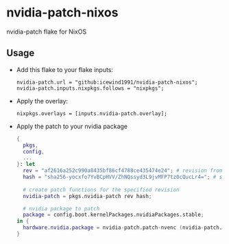# nvidia-patch-nixos

nvidia-patch flake for NixOS

## Usage

- Add this flake to your flake inputs:
  ```
  nvidia-patch.url = "github:icewind1991/nvidia-patch-nixos";
  nvidia-patch.inputs.nixpkgs.follows = "nixpkgs";
  ```

- Apply the overlay:
  ```
  nixpkgs.overlays = [inputs.nvidia-patch.overlay];
  ```

- Apply the patch to your nvidia package
  ```nix
  {
    pkgs,
    config,
    ...
  }: let
    rev = "af2616a252c990a8435bf86cf4788ce435474e24"; # revision from https://github.com/keylase/nvidia-patch to use
    hash = "sha256-yocxfo7YvBCpHVV/ZhNQssyd3L9jvMFP7tz0cQucLr4="; # sha256sum for https://github.com/keylase/nvidia-patch at the specified revision
    
    # create patch functions for the specified revision
    nvidia-patch = pkgs.nvidia-patch rev hash;
  
    # nvidia package to patch
    package = config.boot.kernelPackages.nvidiaPackages.stable;
  in {
    hardware.nvidia.package = nvidia-patch.patch-nvenc (nvidia-patch.patch-fbc package);
  }
  
  ```
